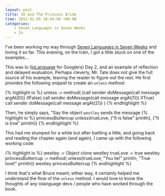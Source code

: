 ```yaml
---
layout: post
title: IO and The Princess Bride
time: 2012-01-05 18:44:00 +00:00
categories:
    - Seven Languages in Seven Weeks
    - Io
---
```


I've been working my way through <a href="http://pragprog.com/book/btlang/seven-languages-in-seven-weeks">Seven Languages in Seven Weeks</a> and loving it so far. This evening, on the train, I got a little stuck on one of the examples...<!--more-->

This was Io (<a href="http://iolanguage.com">IoLanguage</a> for Googlers) Day 2, and an example of reflection and delayed evaluation. Perhaps cleverly, Mr. Tate does not give the full source of his example, leaving the reader to figure out the rest. He first provides the following snippet to create an `unless` method:

{% highlight io %}
unless := method(
	(call sender doMessage(call message argAt(0))) ifFalse(
	 call sender doMessage(call message argAt(1))) ifTrue(
	 call sender doMessage(call message argAt(2))) 
)
{% endhighlight %}

Then, he simply says, "Say the object `westley` sends the message 
{% highlight io %}
princessButtercup unless(trueLove, ("It is false" println), ("It is true" println))
{% endhighlight %}

This had me stumped for a while but after battling a little, and going back and reading the chapter again (and again), I came up with the following working code:

{% highlight io %}
westley := Object clone
westley trueLove := true
westley princessButtercup := method( unless(trueLove, "You lie!" println, "True love!" println))
westley princessButtercup
{% endhighlight %}

I *think* that's what Bruce meant; either way, it certainly helped me understand the flow of the `unless` method. I would love to know the thoughts of any iolanguage devs / people who have worked through the book.